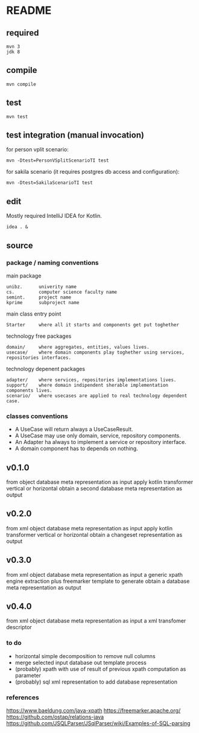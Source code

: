 # README


## required

    mvn 3
    jdk 8


## compile

    mvn compile


## test

    mvn test
    

## test integration (manual invocation)

for person vplit scenario:
 
    mvn -Dtest=PersonVSplitScenarioTI test

for sakila scenario (it requires postgres db access and configuration):

    mvn -Dtest=SakilaScenarioTI test
    
## edit

Mostly required IntelliJ IDEA for Kotlin.

    idea . &


## source

### package / naming conventions

main package

    unibz.      univerity name
    cs.         computer science faculty name
    semint.     project name
    kprime      subproject name

main class entry point

    Starter     where all it starts and components get put toghether

technology free packages

    domain/     where aggregates, entities, values lives.
    usecase/    where domain components play toghether using services, repositories interfaces.

technology depenent packages

    adapter/    where services, repositories implementations lives.
    support/    where domain indipendent sherable implementation components lives.
    scenario/   where usecases are applied to real technology dependent case.    

### classes conventions

* A UseCase will return always a UseCaseResult.
* A UseCase may use only domain, service, repository components.
* An Adapter ha always to implement a service or repository interface.
* A domain component has to depends on nothing. 


## v0.1.0

from object database meta representation as input
apply kotlin transformer vertical or horizontal
obtain a second database meta representation as output


## v0.2.0

from xml object database meta representation as input
apply kotlin transformer vertical or horizontal
obtain a changeset representation as output


## v0.3.0

from xml object database meta representation as input
a generic xpath engine extraction plus freemarker template to generate
obtain a database meta representation as output

## v0.4.0

from xml object database meta representation as input
a xml transfomer descriptor

### to do

* horizontal simple decomposition to remove null columns
* merge selected input database out template process
* (probably) xpath with use of result of previous xpath computation as parameter
* (probably) sql xml representation to add database representation

### references

https://www.baeldung.com/java-xpath
https://freemarker.apache.org/
https://github.com/ostap/relations-java
https://github.com/JSQLParser/JSqlParser/wiki/Examples-of-SQL-parsing
